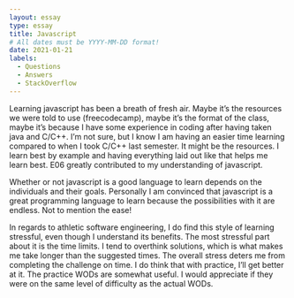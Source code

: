 ```yaml
---
layout: essay
type: essay
title: Javascript
# All dates must be YYYY-MM-DD format!
date: 2021-01-21
labels:
  - Questions
  - Answers
  - StackOverflow
---
```


Learning javascript has been a breath of fresh air. Maybe it’s the resources we were told to use (freecodecamp), maybe it’s the format of the class, maybe it’s because I have some experience in coding after having taken java and C/C++. I’m not sure, but I know I am having an easier time learning compared to when I took C/C++ last semester. It might be the resources. I learn best by example and having everything laid out like that helps me learn best. E06 greatly contributed to my understanding of javascript.

Whether or not javascript is a good language to learn depends on the individuals and their goals. Personally I am convinced that javascript is a great programming language to learn because the possibilities with it are endless. Not to mention the ease!

In regards to athletic software engineering, I do find this style of learning stressful, even though I understand its benefits. The most stressful part about it is the time limits. I tend to overthink solutions, which is what makes me take longer than the suggested times. The overall stress deters me from completing the challenge on time. I do think that with practice, I’ll get better at it. The practice WODs are somewhat useful. I would appreciate if they were on the same level of difficulty as the actual WODs.
